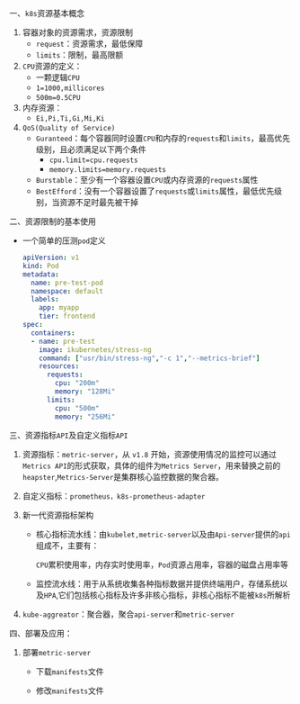 一、`k8s`资源基本概念

1. 容器对象的资源需求，资源限制
   - `request`：资源需求，最低保障
   - `limits`：限制，最高限额
2. `CPU`资源的定义：
   - 一颗逻辑`CPU`
   - `1=1000,millicores`
   - `500m=0.5CPU`
3. 内存资源：
   - `Ei,Pi,Ti,Gi,Mi,Ki`
4. `QoS(Quality of Service)`
   - `Guranteed`：每个容器同时设置`CPU`和内存的`requests`和`limits`，最高优先级别，且必须满足以下两个条件
     - `cpu.limit=cpu.requests`
     - `memory.limits=memory.requests`
   - `Burstable`：至少有一个容器设置`CPU`或内存资源的`requests`属性
   - `BestEfford`：没有一个容器设置了`requests`或`limits`属性，最低优先级别，当资源不足时最先被干掉

二、资源限制的基本使用

- 一个简单的压测`pod`定义

  ```yaml
  apiVersion: v1
  kind: Pod
  metadata:
    name: pre-test-pod
    namespace: default
    labels:
      app: myapp
      tier: frontend
  spec:
    containers:
    - name: pre-test
      image: ikubernetes/stress-ng
      command: ["usr/bin/stress-ng","-c 1","--metrics-brief"]
      resources:
        requests:
          cpu: "200m"
          memory: "128Mi"
        limits:
          cpu: "500m"
          memory: "256Mi"
  ```

三、资源指标`API`及自定义指标`API`

1. 资源指标：`metric-server`，从 `v1.8` 开始，资源使用情况的监控可以通过 `Metrics API`的形式获取，具体的组件为`Metrics Server`，用来替换之前的`heapster`,`Metrics-Server`是集群核心监控数据的聚合器。

2. 自定义指标：`prometheus，k8s-prometheus-adapter`

3. 新一代资源指标架构

   - 核心指标流水线：由`kubelet,metric-server`以及由`Api-server`提供的`api`组成不，主要有：

     `CPU`累积使用率，内存实时使用率，`Pod`资源占用率，容器的磁盘占用率等

   - 监控流水线：用于从系统收集各种指标数据并提供终端用户，存储系统以及`HPA`,它们包括核心指标及许多非核心指标，非核心指标不能被`k8s`所解析

4. `kube-aggreator`：聚合器，聚合`api-server`和`metric-server`

四、部署及应用：

1. 部署`metric-server`

   - 下载`manifests`文件

     

   - 修改`manifests`文件

   
